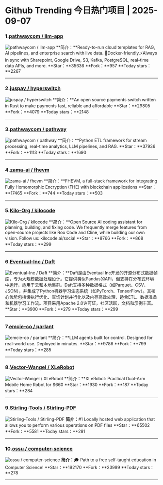 # Github Trending 今日热门项目 | 2025-09-07
### 1.[pathwaycom / llm-app](https://github.com/pathwaycom/llm-app)

![pathwaycom / llm-app](https://repository-images.githubusercontent.com/668195240/d4e59418-45c8-472d-9c1c-dd4fa8b81027)
**简介：**Ready-to-run cloud templates for RAG, AI pipelines, and enterprise search with live data. 🐳Docker-friendly.⚡Always in sync with Sharepoint, Google Drive, S3, Kafka, PostgreSQL, real-time data APIs, and more.
**Star：**35636
**Fork：**957
**Today stars：**2267

---

### 2.[juspay / hyperswitch](https://github.com/juspay/hyperswitch)

![juspay / hyperswitch](https://repository-images.githubusercontent.com/552877440/fd8b83bc-a093-4f7b-9e16-a0cd1f9f8572)
**简介：**An open source payments switch written in Rust to make payments fast, reliable and affordable
**Star：**29805
**Fork：**4079
**Today stars：**2148

---

### 3.[pathwaycom / pathway](https://github.com/pathwaycom/pathway)

![pathwaycom / pathway](https://repository-images.githubusercontent.com/571186647/338a4810-91e5-41c0-aff4-e3e8f4164196)
**简介：**Python ETL framework for stream processing, real-time analytics, LLM pipelines, and RAG.
**Star：**37936
**Fork：**1113
**Today stars：**1690

---

### 4.[zama-ai / fhevm](https://github.com/zama-ai/fhevm)

![zama-ai / fhevm](https://opengraph.githubassets.com/b3df7b15904ae20646e22b29ac71231bc775fb2158e9703efb823ed1cb15870d/zama-ai/fhevm)
**简介：**FHEVM, a full-stack framework for integrating Fully Homomorphic Encryption (FHE) with blockchain applications
**Star：**17465
**Fork：**744
**Today stars：**503

---

### 5.[Kilo-Org / kilocode](https://github.com/Kilo-Org/kilocode)

![Kilo-Org / kilocode](https://opengraph.githubassets.com/28ad98ee5a9b0078d785975a0067f55ef17740ae6351a406b865c03591064098/Kilo-Org/kilocode)
**简介：**Open Source AI coding assistant for planning, building, and fixing code. We frequently merge features from open-source projects like Roo Code and Cline, while building our own vision. Follow us: kilocode.ai/social
**Star：**8766
**Fork：**868
**Today stars：**299

---

### 6.[Eventual-Inc / Daft](https://github.com/Eventual-Inc/Daft)

![Eventual-Inc / Daft](https://repository-images.githubusercontent.com/485548415/be384b96-9728-4bcd-bf19-bf4ae681577a)
**简介：**Daft是由Eventual Inc开发的开源分布式数据帧库，专为大规模数据处理设计。它提供类似Pandas的API，但支持在分布式环境中运行，适用于云和本地集群。Daft支持多种数据格式（如Parquet、CSV、JSON），并集成了Python机器学习生态系统（如PyTorch、TensorFlow）。其核心优势包括懒执行优化、查询计划并行化以及内存高效处理，适合ETL、数据准备和机器学习工作流。项目采用Apache 2.0许可证，社区活跃，文档和示例丰富。
**Star：**3900
**Fork：**279
**Today stars：**299

---

### 7.[emcie-co / parlant](https://github.com/emcie-co/parlant)

![emcie-co / parlant](https://opengraph.githubassets.com/321207406f0c905715159b5b7b2a8694002ff17c6d18a940ff6c9dd118ca3ec9/emcie-co/parlant)
**简介：**LLM agents built for control. Designed for real-world use. Deployed in minutes.
**Star：**9786
**Fork：**799
**Today stars：**285

---

### 8.[Vector-Wangel / XLeRobot](https://github.com/Vector-Wangel/XLeRobot)

![Vector-Wangel / XLeRobot](https://opengraph.githubassets.com/4b21add36c58e9e4f47d99b016d2729c4a12dbba913830f8a671b34be9d819a7/Vector-Wangel/XLeRobot)
**简介：**XLeRobot: Practical Dual-Arm Mobile Home Robot for $660
**Star：**1930
**Fork：**187
**Today stars：**284

---

### 9.[Stirling-Tools / Stirling-PDF](https://github.com/Stirling-Tools/Stirling-PDF)

![Stirling-Tools / Stirling-PDF](https://opengraph.githubassets.com/acd1c270acc24693b674bc808e8f31d2d91f234521c28fe6f693e696bec2fec2/Stirling-Tools/Stirling-PDF)
**简介：**#1 Locally hosted web application that allows you to perform various operations on PDF files
**Star：**65502
**Fork：**5581
**Today stars：**281

---

### 10.[ossu / computer-science](https://github.com/ossu/computer-science)

![ossu / computer-science](https://opengraph.githubassets.com/308b97b2d879004c255a81cd37f11a0f91f7587e412da46bca394c80d268d101/ossu/computer-science)
**简介：**🎓 Path to a free self-taught education in Computer Science!
**Star：**192170
**Fork：**23999
**Today stars：**278

---

